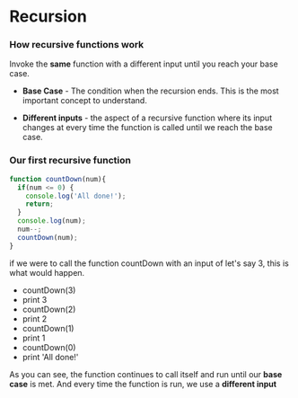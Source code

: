 # Recursion

### How recursive functions work

Invoke the __same__ function with a different input until you reach your base case.

- __Base Case__ - The condition when the recursion ends. This is the most important concept to understand.

- __Different inputs__ - the aspect of a recursive function where its input changes at every time the function is called until we reach the base case.

### Our first recursive function

```javascript
function countDown(num){
  if(num <= 0) {
    console.log('All done!');
    return;
  }
  console.log(num);
  num--;
  countDown(num);
}
```
if we were to call the function countDown with an input of let's say 3, this is what would happen.
- countDown(3)
- print 3
- countDown(2)
- print 2
- countDown(1)
- print 1
- countDown(0)
- print 'All done!'

As you can see, the function continues to call itself and run until our __base case__ is met. And every time the function is run, we use a __different input__
